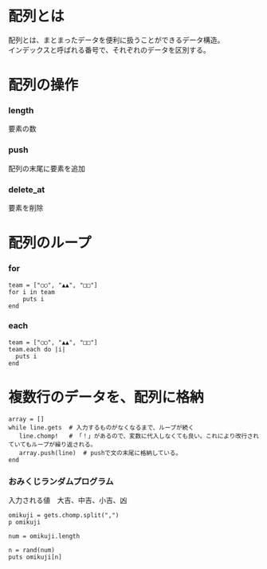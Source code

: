 # 配列とは
配列とは、まとまったデータを便利に扱うことができるデータ構造。<br>
インデックスと呼ばれる番号で、それぞれのデータを区別する。

# 配列の操作
### length
要素の数
### push
配列の末尾に要素を追加
### delete_at
要素を削除

# 配列のループ
### for
```
team = ["◯◯", "▲▲", "□□"]
for i in team
	puts i
end
```
### each
```
team = ["◯◯", "▲▲", "□□"]
team.each do |i|
  puts i
end
```

# 複数行のデータを、配列に格納
```
array = []
while line.gets  # 入力するものがなくなるまで、ループが続く
   line.chomp!   # 「！」があるので、変数に代入しなくても良い。これにより改行されていてもループが繰り返される。
   array.push(line)  # pushで文の末尾に格納している。
end
```
### おみくじランダムプログラム
入力される値　大吉、中吉、小吉、凶
```
omikuji = gets.chomp.split(",")
p omikuji

num = omikuji.length

n = rand(num)
puts omikuji[n]
```
